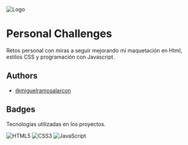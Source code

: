 

![Logo](https://dev-to-uploads.s3.amazonaws.com/uploads/articles/th5xamgrr6se0x5ro4g6.png)

# Personal Challenges

Retos personal con miras a seguir mejorando mi maquetación en Html, estilos CSS y programación con Javascript.


## Authors

- [@miguelramosalarcon](https://github.com/miguelramosalarcon)




## Badges

Tecnologías utilizadas en los proyectos.

![HTML5](https://img.shields.io/badge/html5-%23E34F26.svg?style=for-the-badge&logo=html5&logoColor=white)
![CSS3](https://img.shields.io/badge/css3-%231572B6.svg?style=for-the-badge&logo=css3&logoColor=white)
![JavaScript](https://img.shields.io/badge/javascript-%23323330.svg?style=for-the-badge&logo=javascript&logoColor=%23F7DF1E)






